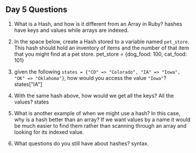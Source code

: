 ## Day 5 Questions

1. What is a Hash, and how is it different from an Array in Ruby?
hashes have keys and values while arrays are indexed.

1. In the space below, create a Hash stored to a variable named `pet_store`.  This hash should hold an inventory of items and the number of that item that you might find at a pet store.
pet_store = {dog_food: 100, cat_food: 101}

1. given the following `states = {"CO" => "Colorado", "IA" => "Iowa", "OK" => "Oklahoma"}`, how would you access the value `"Iowa"`?
states["IA"]

1. With the same hash above, how would we get all the keys?  All the values?
states

1. What is another example of when we might use a hash?  In this case, why is a hash better than an array?
If we want values by a name it would be much easier to find them rather than scanning through an array and looking for its indexed value.

1. What questions do you still have about hashes?
syntax. 
